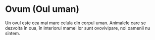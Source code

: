 # Ovum (Oul uman)

Un ovul este cea mai mare celula din corpul uman. Animalele care se dezvolta în
oua, în interiorul mamei lor sunt ovovivipare, noi oamenii nu sîntem.
